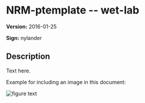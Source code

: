 # NRM-ptemplate -- wet-lab

**Version:** 2016-01-25

**Sign:** nylander

## Description

Text here.

Example for including an image in this document:

![figure text](img/img.jpg)


